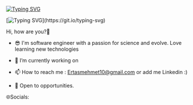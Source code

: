 [![Typing SVG](https://readme-typing-svg.demolab.com?font=Fira+Code&duration=1000&pause=1000&center=do%C4%9Fru&vCenter=YANLI%C5%9E&repeat=do%C4%9Fru&width=5000&lines=I'm+Mehmet+Ertas;Software+Engineer+in+Turkey)](https://git.io/typing-svg)

[![Typing SVG](https://readme-typing-svg.demolab.com?font=Fira+Code&duration=100&pause=1000&width=435&lines=__________________________________)](https://git.io/typing-svg)
   
Hi, how are you?👋

* 😎 I'm software engineer with a passion for science and evolve. Love learning new technologies 

* 🌱 I’m currently working on

* 📫 How to reach me : Ertasmehmet10@gmail.com or add me Linkedin :)

* 👯 Open to opportunities.

🌐Socials:





